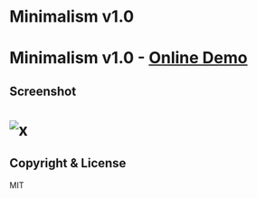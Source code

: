 # Minimalism v1.0
Minimalism v1.0 - [Online Demo](http://minimalism.hnq.me)
====
## Screenshot
![x](http://i.imgur.com/fF5wCDU.jpg)
====
## Copyright & License
MIT
